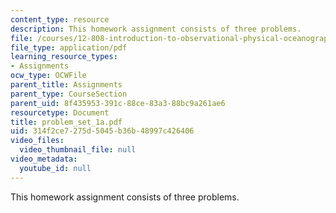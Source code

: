 ```yaml
---
content_type: resource
description: This homework assignment consists of three problems.
file: /courses/12-808-introduction-to-observational-physical-oceanography-fall-2004/314f2ce7275d5045b36b48997c426406_problem_set_1a.pdf
file_type: application/pdf
learning_resource_types:
- Assignments
ocw_type: OCWFile
parent_title: Assignments
parent_type: CourseSection
parent_uid: 8f435953-391c-88ce-83a3-88bc9a261ae6
resourcetype: Document
title: problem_set_1a.pdf
uid: 314f2ce7-275d-5045-b36b-48997c426406
video_files:
  video_thumbnail_file: null
video_metadata:
  youtube_id: null
---
```

This homework assignment consists of three problems.

